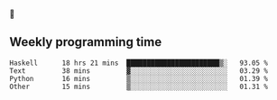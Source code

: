 🐸

## Weekly programming time
<!--START_SECTION:waka-->

```text
Haskell      18 hrs 21 mins  ███████████████████████▒░   93.05 %
Text         38 mins         ▓░░░░░░░░░░░░░░░░░░░░░░░░   03.29 %
Python       16 mins         ▒░░░░░░░░░░░░░░░░░░░░░░░░   01.39 %
Other        15 mins         ▒░░░░░░░░░░░░░░░░░░░░░░░░   01.31 %
```

<!--END_SECTION:waka-->
